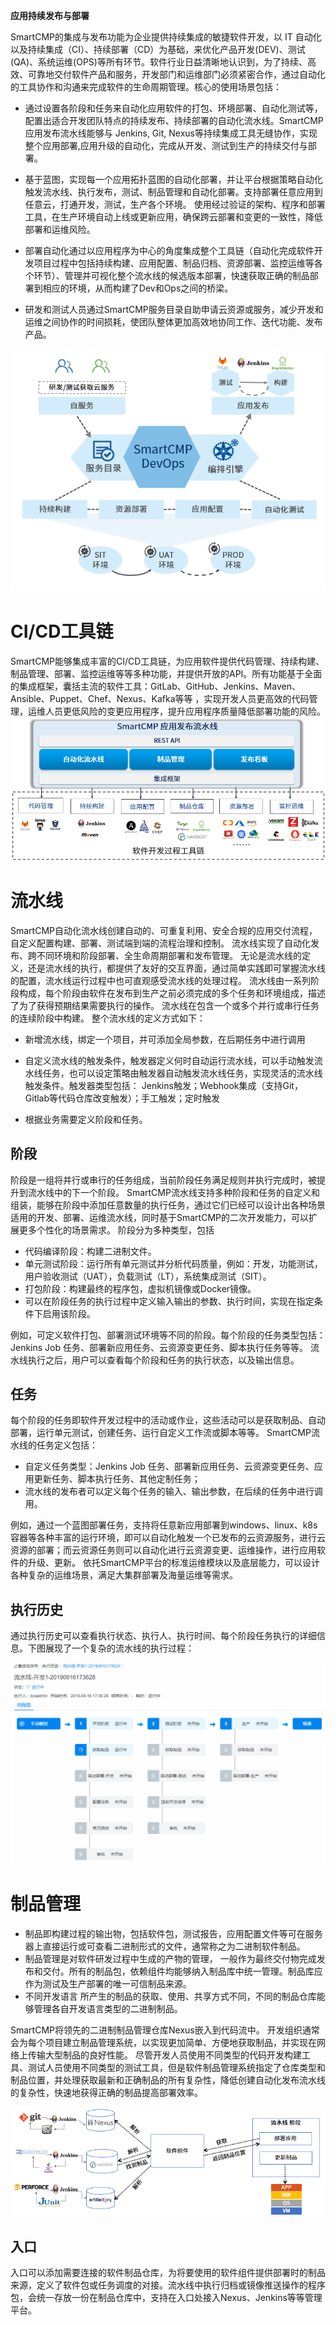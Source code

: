 **应用持续发布与部署**

SmartCMP的集成与发布功能为企业提供持续集成的敏捷软件开发，以 IT 自动化以及持续集成（CI）、持续部署（CD）为基础，来优化产品开发(DEV)、测试(QA)、系统运维(OPS)等所有环节。软件行业日益清晰地认识到，为了持续、高效、可靠地交付软件产品和服务，开发部门和运维部门必须紧密合作，通过自动化的工具协作和沟通来完成软件的生命周期管理。核心的使用场景包括：

+ 通过设置各阶段和任务来自动化应用软件的打包、环境部署、自动化测试等，配置出适合开发团队特点的持续发布、持续部署的自动化流水线。SmartCMP应用发布流水线能够与 Jenkins, Git, Nexus等持续集成工具无缝协作，实现整个应用部署,应用升级的自动化，完成从开发、测试到生产的持续交付与部署。

+ 基于蓝图，实现每一个应用拓扑蓝图的自动化部署，并让平台根据策略自动化触发流水线、执行发布，测试、制品管理和自动化部署。支持部署任意应用到任意云，打通开发，测试，生产各个环境。 使用经过验证的架构、程序和部署工具，在生产环境自动上线或更新应用，确保跨云部署和变更的一致性，降低部署和运维风险。

+ 部署自动化通过以应用程序为中心的角度集成整个工具链（自动化完成软件开发项目过程中包括持续构建、应用配置、制品归档、资源部署、监控运维等各个环节）、管理并可视化整个流水线的候选版本部署，快速获取正确的制品部署到相应的环境，从而构建了Dev和Ops之间的桥梁。

+ 研发和测试人员通过SmartCMP服务目录自助申请云资源或服务，减少开发和运维之间协作的时间损耗，使团队整体更加高效地协同工作、迭代功能、发布产品。

![架构图](../../picture/foundationConcepts/架构图V1.png)


# CI/CD工具链

SmartCMP能够集成丰富的CI/CD工具链，为应用软件提供代码管理、持续构建、制品管理、部署、监控运维等等多种功能，并提供开放的API。所有功能基于全面的集成框架，囊括主流的软件工具：GitLab、GitHub、Jenkins、Maven、Ansible、Puppet、Chef、Nexus、Kafka等等
，实现开发人员更高效的代码管理，运维人员更低风险的变更应用程序，提升应用程序质量降低部署功能的风险。
![工具链](../../picture/foundationConcepts/工具链.png)


# 流水线

SmartCMP自动化流水线创建自动的、可重复利用、安全合规的应用交付流程，自定义配置构建、部署、测试端到端的流程治理和控制。 
流水线实现了自动化发布、跨不同环境和阶段部署、全生命周期部署和发布管理。
无论是流水线的定义，还是流水线的执行，都提供了友好的交互界面，通过简单实践即可掌握流水线的配置，流水线运行过程中也可直观感受流水线的处理过程。
流水线由一系列阶段构成，每个阶段由软件在发布到生产之前必须完成的多个任务和环境组成，描述了为了获得预期结果需要执行的操作。
流水线在包含一个或多个并行或串行任务的连续阶段中构建。
整个流水线的定义方式如下：
+ 新增流水线，绑定一个项目，并可添加全局参数，在后期任务中进行调用

+ 自定义流水线的触发条件，触发器定义何时自动运行流水线，可以手动触发流水线任务，也可以设定策略由触发器自动触发流水线任务，实现灵活的流水线触发条件。触发器类型包括： Jenkins触发；Webhook集成（支持Git，Gitlab等代码仓库改变触发）；手工触发；定时触发

+ 根据业务需要定义阶段和任务。

## 阶段
阶段是一组将并行或串行的任务组成，当前阶段任务满足规则并执行完成时，被提升到流水线中的下一个阶段。 SmartCMP流水线支持多种阶段和任务的自定义和组装，能够在阶段中添加任意数量的执行任务，通过它们已经可以设计出各种场景适用的开发、部署、运维流水线，同时基于SmartCMP的二次开发能力，可以扩展更多个性化的场景需求。
阶段分为多种类型，包括
+ 代码编译阶段：构建二进制文件。
+ 单元测试阶段：运行所有单元测试并分析代码质量，例如：开发，功能测试，用户验收测试（UAT），负载测试（LT），系统集成测试（SIT）。
+ 打包阶段：构建最终的程序包，虚拟机镜像或Docker镜像。
+ 可以在阶段任务的执行过程中定义输入输出的参数、执行时间，实现在指定条件下启用该阶段。

例如，可定义软件打包、部署测试环境等不同的阶段。每个阶段的任务类型包括：Jenkins Job 任务、部署新应用任务、云资源变更任务、脚本执行任务等等。
流水线执行之后，用户可以查看每个阶段和任务的执行状态，以及输出信息。



## 任务

每个阶段的任务即软件开发过程中的活动或作业，这些活动可以是获取制品、自动部署，运行单元测试，创建任务、运行自定义工作流或脚本等等。
SmartCMP流水线的任务定义包括：
+ 自定义任务类型：Jenkins Job 任务、部署新应用任务、云资源变更任务、应用更新任务、脚本执行任务、其他定制任务；
+ 流水线的发布者可以定义每个任务的输入、输出参数，在后续的任务中进行调用。

例如，通过一个蓝图部署任务，支持将任意新应用部署到windows、linux、k8s容器等各种丰富的运行环境，即可以自动化触发一个已发布的云资源服务，进行云资源的部署；而云资源任务则可以自动化进行云资源变更、运维操作，进行应用软件的升级、更新。
依托SmartCMP平台的标准运维模块以及底层能力，可以设计各种复杂的运维场景，满足大集群部署及海量运维等需求。 




## 执行历史
通过执行历史可以查看执行状态、执行人、执行时间、每个阶段任务执行的详细信息。下图展现了一个复杂的流水线的执行过程：

![流水线](../../picture/foundationConcepts/pipeline.gif)


# 制品管理


+ 制品即构建过程的输出物，包括软件包，测试报告，应用配置文件等可在服务器上直接运行或可查看二进制形式的文件，通常称之为二进制软件制品。
+ 制品管理是对软件研发过程中生成的产物的管理， 一般作为最终交付物完成发布和交付。所有的制品包，依赖组件均能够纳入制品库中统一管理。制品库应作为测试及生产部署的唯一可信制品来源。
+ 不同开发语言 所产生的制品的获取、使用、共享方式不同，不同的制品仓库能够管理各自开发语言类型的二进制制品。

SmartCMP将领先的二进制制品管理仓库Nexus嵌入到代码流中。 开发组织通常会为每个项目建立制品管理系统，以实现更加简单、方便地获取制品，并实现在网络上传输大型制品的良好性能。
尽管开发人员使用不同类型的代码开发构建工具、测试人员使用不同类型的测试工具，但是软件制品管理系统指定了仓库类型和制品位置，并处理获取最新和正确制品的所有复杂性，降低创建自动化发布流水线的复杂性，快速地获得正确的制品提高部署效率。

![软件制品管理](../../picture/foundationConcepts/软件制品管理.png)



## 入口

入口可以添加需要连接的软件制品仓库，为将要使用的软件组件提供部署时的制品来源，定义了软件包或任务调度的对接。流水线中执行归档或镜像推送操作的程序包，会统一存放一份在制品仓库中，支持在入口处接入Nexus、Jenkins等等管理平台。


